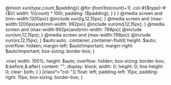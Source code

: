 @mixin xun($type,$count,$padding){
  @for $i from 1 to ($count)+1{
    .col-#{$type}-#{$i}{
      width: 1/($count)*100%*$i;
      padding: ($padding);
    }
  }
}
@media screen and (min-width:1200px){
  @include xun(lg,12,15px);
}
@media screen and (max-width:1200px)and(min-width: 992px){
  @include xun(md,12,15px);
}
@media screen and (max-width:992px)and(min-width: 768px){
  @include xun(sm,12,15px);
}
@media screen and (max-width:768px){
  @include xun(xs,12,15px);
}
$auto:auto;
.container,.container-fluild{
  height: $auto;
  overflow: hidden;
  margin-left: $auto!important;
  margin-right: $auto!important;
  box-sizing: border-box;
}

.row{
  width: 100%;
  height: $auto;
  overflow: hidden;
  box-sizing: border-box;
  &:before,&:after{
    content: "";
    display: block;
    width: 0;
    height: 0;
    line-height: 0;
    clear: both;
  }
}
[class*="col-"]{
  float: left;
  padding-left: 15px;
  padding-right: 15px;
  box-sizing: border-box;
}
